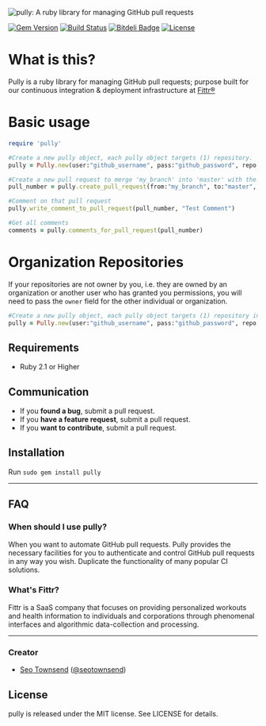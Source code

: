 ![pully: A ruby library for managing GitHub pull requests](https://raw.githubusercontent.com/sotownsend/pully/master/logo.png)

[![Gem Version](https://badge.fury.io/rb/pully.svg)](http://badge.fury.io/rb/pully)
[![Build Status](https://travis-ci.org/sotownsend/Pully.svg?branch=master)](https://travis-ci.org/sotownsend/Pully)
[![Bitdeli Badge](https://d2weczhvl823v0.cloudfront.net/sotownsend/pully/trend.png)](https://bitdeli.com/free "Bitdeli Badge")
[![License](http://img.shields.io/badge/license-MIT-green.svg?style=flat)](https://github.com/sotownsend/pully/blob/master/LICENSE)

# What is this?
Pully is a ruby library for managing GitHub pull requests; purpose built for our continuous integration & deployment infrastructure at [Fittr®](http://www.fittr.com)

# Basic usage
```ruby
require 'pully'

#Create a new pully object, each pully object targets (1) repository.
pully = Pully.new(user:"github_username", pass:"github_password", repo:"my_repository")

#Create a new pull request to merge 'my_branch' into 'master' with the title 'My pull request' and the message 'Hey XXX...'
pull_number = pully.create_pull_request(from:"my_branch", to:"master", subject:"My pull request", message:"Hey XXXX, can you merge this for me?")

#Comment on that pull request
pully.write_comment_to_pull_request(pull_number, "Test Comment")

#Get all comments
comments = pully.comments_for_pull_request(pull_number)
```

# Organization Repositories
If your repositories are not owner by you, i.e. they are owned by an organization or another user who has granted you permissions, you will need to
pass the `owner` field for the other individual or organization.

```ruby
#Create a new pully object, each pully object targets (1) repository in an organization.
pully = Pully.new(user:"github_username", pass:"github_password", repo:"my_repository", owner:"my_organization")

```

## Requirements

- Ruby 2.1 or Higher

## Communication

- If you **found a bug**, submit a pull request.
- If you **have a feature request**, submit a pull request.
- If you **want to contribute**, submit a pull request.

## Installation

Run `sudo gem install pully`

---

## FAQ

### When should I use pully?

When you want to automate GitHub pull requests.  Pully provides the necessary facilities for you to authenticate and control GitHub pull requests in
any way you wish.  Duplicate the functionality of many popular CI solutions.

### What's Fittr?

Fittr is a SaaS company that focuses on providing personalized workouts and health information to individuals and corporations through phenomenal interfaces and algorithmic data-collection and processing.

* * *

### Creator

- [Seo Townsend](http://github.com/sotownsend) ([@seotownsend](https://twitter.com/seotownsend))

## License

pully is released under the MIT license. See LICENSE for details.
